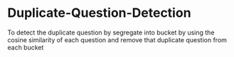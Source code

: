 # Duplicate-Question-Detection
To detect the duplicate question by segregate into bucket by using the cosine similarity of each question and remove that duplicate question from each bucket
